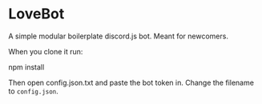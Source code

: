 # LoveBot
A simple modular boilerplate discord.js bot. Meant for newcomers.

When you clone it run:

npm install

Then open config.json.txt and paste the bot token in. Change the filename to `config.json`.

